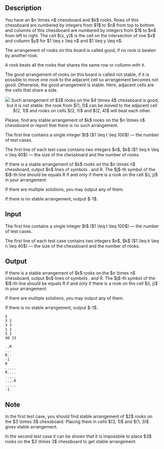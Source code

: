 ## Description

<div><p>You have an $n \times n$ chessboard and $k$ rooks. Rows of this chessboard are numbered by integers from $1$ to $n$ from top to bottom and columns of this chessboard are numbered by integers from $1$ to $n$ from left to right. The cell $(x, y)$ is the cell on the intersection of row $x$ and collumn $y$ for $1 \leq x \leq n$ and $1 \leq y \leq n$.</p><p>The arrangement of rooks on this board is called <span class="tex-font-style-it">good</span>, if no rook is beaten by another rook.</p><p>A rook beats all the rooks that shares the same row or collumn with it.</p><p>The <span class="tex-font-style-bf">good</span> arrangement of rooks on this board is called <span class="tex-font-style-it">not stable</span>, if it is possible to move one rook to the adjacent cell so arrangement becomes not good. Otherwise, the <span class="tex-font-style-bf">good</span> arrangement is <span class="tex-font-style-it">stable</span>. Here, adjacent cells are the cells <span class="tex-font-style-bf">that share a side</span>.</p><center> <img class="tex-graphics" src="file://jlkxR9As.png" style="max-width: 100.0%;max-height: 100.0%;"> <span class="tex-font-size-small">Such arrangement of $3$ rooks on the $4 \times 4$ chessboard is good, but it is not stable: the rook from $(1, 1)$ can be moved to the adjacent cell $(2, 1)$ and rooks on cells $(2, 1)$ and $(2, 4)$ will beat each other.</span> </center><p>Please, find any stable arrangement of $k$ rooks on the $n \times n$ chessboard or report that there is no such arrangement.</p></div><div class="input-specification"><p>The first line contains a single integer $t$ ($1 \leq t \leq 100$)&nbsp;— the number of test cases.</p><p>The first line of each test case contains two integers $n$, $k$ ($1 \leq k \leq n \leq 40$)&nbsp;— the size of the chessboard and the number of rooks.</p></div><div class="output-specification"><p>If there is a stable arrangement of $k$ rooks on the $n \times n$ chessboard, output $n$ lines of symbols <span class="tex-font-style-tt">.</span> and <span class="tex-font-style-tt">R</span>. The $j$-th symbol of the $i$-th line should be equals <span class="tex-font-style-tt">R</span> if and only if there is a rook on the cell $(i, j)$ in your arrangement.</p><p>If there are multiple solutions, you may output any of them.</p><p>If there is no stable arrangement, output $-1$.</p></div>

## Input

<p>The first line contains a single integer $t$ ($1 \leq t \leq 100$)&nbsp;— the number of test cases.</p><p>The first line of each test case contains two integers $n$, $k$ ($1 \leq k \leq n \leq 40$)&nbsp;— the size of the chessboard and the number of rooks.</p>

## Output

<p>If there is a stable arrangement of $k$ rooks on the $n \times n$ chessboard, output $n$ lines of symbols <span class="tex-font-style-tt">.</span> and <span class="tex-font-style-tt">R</span>. The $j$-th symbol of the $i$-th line should be equals <span class="tex-font-style-tt">R</span> if and only if there is a rook on the cell $(i, j)$ in your arrangement.</p><p>If there are multiple solutions, you may output any of them.</p><p>If there is no stable arrangement, output $-1$.</p>





```input1|2,4,6
5
3 2
3 3
1 1
5 2
40 33
```




```output1
..R
...
R..
-1
R
.....
R....
.....
....R
.....
-1
```



## Note

<p>In the first test case, you should find stable arrangement of $2$ rooks on the $3 \times 3$ chessboard. Placing them in cells $(3, 1)$ and $(1, 3)$ gives stable arrangement.</p><p>In the second test case it can be shown that it is impossbile to place $3$ rooks on the $3 \times 3$ chessboard to get stable arrangement.</p>
